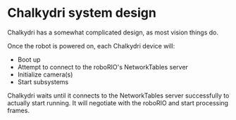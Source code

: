 
# Chalkydri system design

Chalkydri has a somewhat complicated design, as most vision things do.

Once the robot is powered on, each Chalkydri device will:
 - Boot up
 - Attempt to connect to the roboRIO's NetworkTables server
 - Initialize camera(s)
 - Start subsystems

Chalkydri waits until it connects to the NetworkTables server successfully to actually start running.
It will negotiate with the roboRIO and start processing frames.

